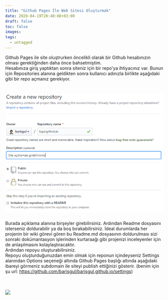 ```yaml
---
title: "Github Pages İle Web Sitesi Oluşturmak"
date: 2020-04-19T20:40:08+03:00
draft: false
toc: false
images:
tags:
  - untagged
---
```


Github Pages ile site oluştrurken öncelikli olarak bir Github hesabınızın olması gerektiğinden daha önce bahsetmiştim.\
Hesabınıza giriş yaptıktan sonra siteniz için bir repo'ya ihtiyacınız var. Bunun için Repositories alanına geldikten sonra kullanıcı adınızla birlikte aşağıdaki
gibi bir repo açmanız gerekiyor.
# ![](https://raw.githubusercontent.com/barisgul/bg_home/master/resources/_gen/images/repoName.PNG) 

Burada açıklama alanına birşeyler girebilirsiniz. 
Ardından Readme dosyasını isterseniz doldurabilir ya da boş bırakabilirsiniz. İdeal durumlarda her projenin bir wiki görevi gören bu Readme.md
dosyasının doldurulması sizi sonraki dokümantasyon işlerinden kurtaraağı gibi projenizi inceleyenler için de anlaşılmasını kolaylaştıracaktır.\
Ardından repoyu oluşturabilirsiniz. \
Repoyu oluşturduğunuzdan emin olmak için reponun içindeyseniz Settings alanından Options seçeneği altında Github Pages başlığı altında aşağıdaki
ibareyi görmeniz subdomain ile siteyi publish ettiğinizi gösterir. (benim için şu url: https://github.com/barisgul/barisgul.github.io/settings)

# ![](https://raw.githubusercontent.com/barisgul/bg_home/master/resources/_gen/images/githubPageIsActive.PNG) 



